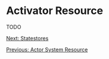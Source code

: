 # Activator Resource
TODO

[Next: Statestores](../statestores.md)

[Previous: Actor System Resource](actor_system.md)
